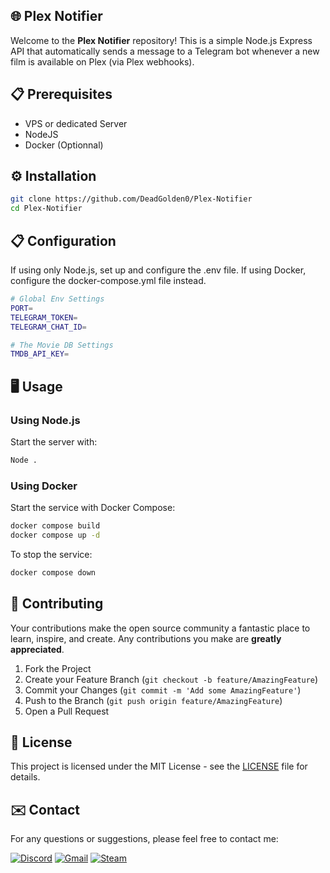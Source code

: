 ## 🌐 Plex Notifier

Welcome to the **Plex Notifier** repository! This is a simple Node.js Express API that automatically sends a message to a Telegram bot whenever a new film is available on Plex (via Plex webhooks).

## 📋 Prerequisites

- VPS or dedicated Server
- NodeJS
- Docker (Optionnal)

## ⚙️ Installation

```bash
git clone https://github.com/DeadGolden0/Plex-Notifier
cd Plex-Notifier
```

## 📋 Configuration
If using only Node.js, set up and configure the .env file. If using Docker, configure the docker-compose.yml file instead.

```bash
# Global Env Settings
PORT=
TELEGRAM_TOKEN=
TELEGRAM_CHAT_ID=

# The Movie DB Settings
TMDB_API_KEY=
```

## 🖥️ Usage

### Using Node.js
Start the server with:

```bash
Node .
```

### Using Docker
Start the service with Docker Compose:

```bash
docker compose build
docker compose up -d
```

To stop the service:

```bash
docker compose down
```
 
## 🤝 Contributing

Your contributions make the open source community a fantastic place to learn, inspire, and create. Any contributions you make are **greatly appreciated**.

1. Fork the Project
2. Create your Feature Branch (`git checkout -b feature/AmazingFeature`)
3. Commit your Changes (`git commit -m 'Add some AmazingFeature'`)
4. Push to the Branch (`git push origin feature/AmazingFeature`)
5. Open a Pull Request

## 📝 License

This project is licensed under the MIT License - see the [LICENSE](LICENSE) file for details.

## ✉️ Contact

For any questions or suggestions, please feel free to contact me:

[![Discord](https://img.shields.io/badge/Discord-%235865F2.svg?style=for-the-badge&logo=discord&logoColor=white)](https://discord.gg/w92W7XR9Yg)
[![Gmail](https://img.shields.io/badge/Gmail-D14836?style=for-the-badge&logo=gmail&logoColor=white)](mailto:deadgolden9122@gmail.com)
[![Steam](https://img.shields.io/badge/steam-%23000000.svg?style=for-the-badge&logo=steam&logoColor=white)](https://steamcommunity.com/id/DeAdGoLdEn/)